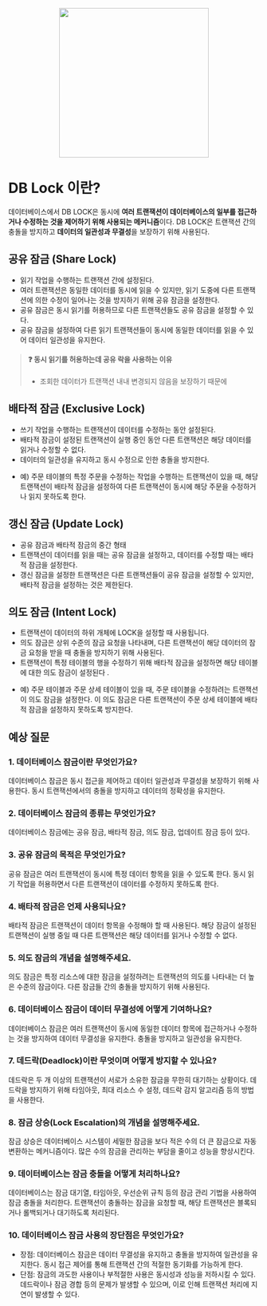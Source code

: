 <p align="center" >
  <img src="https://static.vecteezy.com/system/resources/previews/004/568/693/original/database-lock-line-icon-vector.jpg" width="300" height="300" />
</p>

# DB Lock 이란?
데이터베이스에서 DB LOCK은 동시에 **여러 트랜잭션이 데이터베이스의 일부를 접근하거나 수정하는 것을 제어하기 위해 사용되는 메커니즘**이다. DB LOCK은 트랜잭션 간의 충돌을 방지하고 **데이터의 일관성과 무결성**을 보장하기 위해 사용된다. 

## 공유 잠금 (Share Lock)
* 읽기 작업을 수행하는 트랜잭션 간에 설정된다.
* 여러 트랜잭션은 동일한 데이터를 동시에 읽을 수 있지만, 읽기 도중에 다른 트랜잭션에 의한 수정이 일어나는 것을 방지하기 위해 공유 잠금을 설정한다.
* 공유 잠금은 동시 읽기를 허용하므로 다른 트랜잭션들도 공유 잠금을 설정할 수 있다.
* 공유 잠금을 설정하여 다른 읽기 트랜잭션들이 동시에 동일한 데이터를 읽을 수 있어 데이터 일관성을 유지한다.

>  #### ❓ 동시 읽기를 허용하는데 공유 락을 사용하는 이유 
>  - 조회한 데이터가 트랜잭션 내내 변경되지 않음을 보장하기 때문에

## 배타적 잠금 (Exclusive Lock)
* 쓰기 작업을 수행하는 트랜잭션이 데이터를 수정하는 동안 설정된다.
* 배타적 잠금이 설정된 트랜잭션이 실행 중인 동안 다른 트랜잭션은 해당 데이터를 읽거나 수정할 수 없다.
* 데이터의 일관성을 유지하고 동시 수정으로 인한 충돌을 방지한다.
- 예) 주문 테이블의 특정 주문을 수정하는 작업을 수행하는 트랜잭션이 있을 때, 해당 트랜잭션이 배타적 잠금을 설정하여 다른 트랜잭션이 동시에 해당 주문을 수정하거나 읽지 못하도록 한다.

## 갱신 잠금 (Update Lock)
* 공유 잠금과 배타적 잠금의 중간 형태
* 트랜잭션이 데이터를 읽을 때는 공유 잠금을 설정하고, 데이터를 수정할 때는 배타적 잠금을 설정한다.
* 갱신 잠금을 설정한 트랜잭션은 다른 트랜잭션들이 공유 잠금을 설정할 수 있지만, 배타적 잠금을 설정하는 것은 제한된다.

## 의도 잠금 (Intent Lock)
* 트랜잭션이 데이터의 하위 개체에 LOCK을 설정할 때 사용됩니다.
* 의도 잠금은 상위 수준의 잠금 요청을 나타내며, 다른 트랜잭션이 해당 데이터의 잠금 요청을 받을 때 충돌을 방지하기 위해 사용된다. 
* 트랜잭션이 특정 테이블의 행을 수정하기 위해 배타적 잠금을 설정하면 해당 테이블에 대한 의도 잠금이 설정된다 .
- 예) 주문 테이블과 주문 상세 테이블이 있을 때, 주문 테이블을 수정하려는 트랜잭션이 의도 잠금을 설정한다. 이 의도 잠금은 다른 트랜잭션이 주문 상세 테이블에 배타적 잠금을 설정하지 못하도록 방지한다.

## 예상 질문

### 1. 데이터베이스 잠금이란 무엇인가요?
데이터베이스 잠금은 동시 접근을 제어하고 데이터 일관성과 무결성을 보장하기 위해 사용한다. 동시 트랜잭션에서의 충돌을 방지하고 데이터의 정확성을 유지한다.

### 2. 데이터베이스 잠금의 종류는 무엇인가요?
데이터베이스 잠금에는 공유 잠금, 배타적 잠금, 의도 잠금, 업데이트 잠금 등이 있다.

### 3. 공유 잠금의 목적은 무엇인가요?
공유 잠금은 여러 트랜잭션이 동시에 특정 데이터 항목을 읽을 수 있도록 한다. 동시 읽기 작업을 허용하면서 다른 트랜잭션이 데이터를 수정하지 못하도록 한다.

### 4. 배타적 잠금은 언제 사용되나요?
배타적 잠금은 트랜잭션이 데이터 항목을 수정해야 할 때 사용된다. 해당 잠금이 설정된 트랜잭션이 실행 중일 때 다른 트랜잭션은 해당 데이터를 읽거나 수정할 수 없다.

### 5. 의도 잠금의 개념을 설명해주세요.
의도 잠금은 특정 리소스에 대한 잠금을 설정하려는 트랜잭션의 의도를 나타내는 더 높은 수준의 잠금이다. 다른 잠금들 간의 충돌을 방지하기 위해 사용된다.

### 6. 데이터베이스 잠금이 데이터 무결성에 어떻게 기여하나요?
데이터베이스 잠금은 여러 트랜잭션이 동시에 동일한 데이터 항목에 접근하거나 수정하는 것을 방지하여 데이터 무결성을 유지한다. 충돌을 방지하고 일관성을 유지한다.

### 7. 데드락(Deadlock)이란 무엇이며 어떻게 방지할 수 있나요?
데드락은 두 개 이상의 트랜잭션이 서로가 소유한 잠금을 무한히 대기하는 상황이다. 데드락을 방지하기 위해 타임아웃, 최대 리소스 수 설정, 데드락 감지 알고리즘 등의 방법을 사용한다.

### 8. 잠금 상승(Lock Escalation)의 개념을 설명해주세요.
잠금 상승은 데이터베이스 시스템이 세밀한 잠금을 보다 적은 수의 더 큰 잠금으로 자동 변환하는 메커니즘이다. 많은 수의 잠금을 관리하는 부담을 줄이고 성능을 향상시킨다.

### 9. 데이터베이스는 잠금 충돌을 어떻게 처리하나요?
데이터베이스는 잠금 대기열, 타임아웃, 우선순위 규칙 등의 잠금 관리 기법을 사용하여 잠금 충돌을 처리한다. 트랜잭션이 충돌하는 잠금을 요청할 때, 해당 트랜잭션은 블록되거나 롤백되거나 대기하도록 처리된다.
### 10. 데이터베이스 잠금 사용의 장단점은 무엇인가요?
* 장점: 데이터베이스 잠금은 데이터 무결성을 유지하고 충돌을 방지하여 일관성을 유지한다. 동시 접근 제어를 통해 트랜잭션 간의 적절한 동기화를 가능하게 한다.
* 단점: 잠금의 과도한 사용이나 부적절한 사용은 동시성과 성능을 저하시킬 수 있다. 데드락이나 잠금 경합 등의 문제가 발생할 수 있으며, 이로 인해 트랜잭션 처리에 지연이 발생할 수 있다.

